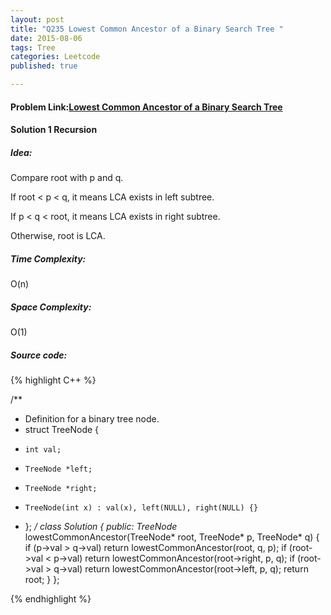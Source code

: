 ```yaml
---
layout: post
title: "Q235 Lowest Common Ancestor of a Binary Search Tree "
date: 2015-08-06
tags: Tree
categories: Leetcode
published: true

---
```

#### Problem Link:[Lowest Common Ancestor of a Binary Search Tree ](https://leetcode.com/problems/lowest-common-ancestor-of-a-binary-search-tree/) 

#### Solution 1 Recursion

##### Idea:

Compare root with p and q. 

If root < p < q, it means LCA exists in left subtree.

If p < q < root, it means LCA exists in right subtree.

Otherwise, root is LCA.

##### Time Complexity:

O(n)

##### Space Complexity:

O(1)

##### Source code:
{% highlight C++ %}

/**
 * Definition for a binary tree node.
 * struct TreeNode {
 *     int val;
 *     TreeNode *left;
 *     TreeNode *right;
 *     TreeNode(int x) : val(x), left(NULL), right(NULL) {}
 * };
 */
class Solution {
public:
    TreeNode* lowestCommonAncestor(TreeNode* root, TreeNode* p, TreeNode* q) {
        if (p->val > q->val) return lowestCommonAncestor(root, q, p);
        if (root->val < p->val) return lowestCommonAncestor(root->right, p, q);
        if (root->val > q->val) return lowestCommonAncestor(root->left, p, q);
        return root;
    }
};

{% endhighlight %}

